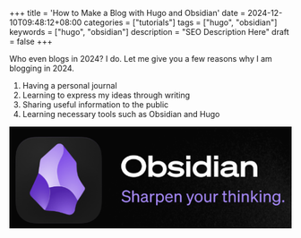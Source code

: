 +++
title = 'How to Make a Blog with Hugo and Obsidian'
date = 2024-12-10T09:48:12+08:00
categories = ["tutorials"]
tags = ["hugo", "obsidian"]
keywords = ["hugo", "obsidian"]
description = "SEO Description Here"
draft = false
+++

Who even blogs in 2024? I do. Let me give you a few reasons why I am blogging in 2024.

1. Having a personal journal
2. Learning to express my ideas through writing
3. Sharing useful information to the public
4. Learning necessary tools such as Obsidian and Hugo 

![Image Description](/images/obsidianlogo.png)